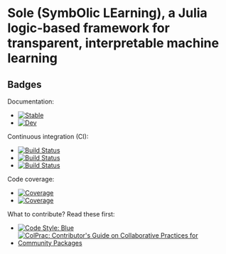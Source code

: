 # Sole (SymbOlic LEarning), a Julia logic-based framework for transparent, interpretable machine learning

## Badges

Documentation: 
* [![Stable](https://img.shields.io/badge/docs-stable-blue.svg)](https://aclai-lab.github.io/Sole.jl/stable)
* [![Dev](https://img.shields.io/badge/docs-dev-blue.svg)](https://aclai-lab.github.io/Sole.jl/dev)

Continuous integration (CI):
* [![Build Status](https://travis-ci.com/aclai-lab/Sole.jl.svg?branch=master)](https://travis-ci.com/aclai-lab/Sole.jl)
* [![Build Status](https://ci.appveyor.com/api/projects/status/github/aclai-lab/Sole.jl?svg=true)](https://ci.appveyor.com/project/aclai-lab/Sole-jl)
* [![Build Status](https://api.cirrus-ci.com/github/aclai-lab/Sole.jl.svg)](https://cirrus-ci.com/github/aclai-lab/Sole.jl)

Code coverage:
* [![Coverage](https://codecov.io/gh/aclai-lab/Sole.jl/branch/master/graph/badge.svg)](https://codecov.io/gh/aclai-lab/Sole.jl)
* [![Coverage](https://coveralls.io/repos/github/aclai-lab/Sole.jl/badge.svg?branch=master)](https://coveralls.io/github/aclai-lab/Sole.jl?branch=master)

What to contribute? Read these first:
* [![Code Style: Blue](https://img.shields.io/badge/code%20style-blue-4495d1.svg)](https://github.com/invenia/BlueStyle)
* [![ColPrac: Contributor's Guide on Collaborative Practices for Community Packages](https://img.shields.io/badge/ColPrac-Contributor's%20Guide-blueviolet)](https://github.com/SciML/ColPrac)
